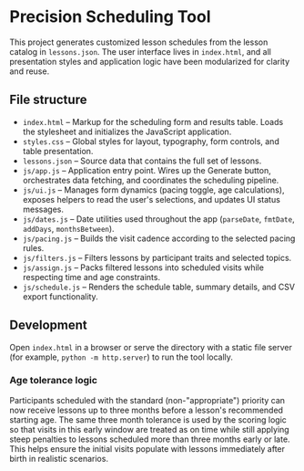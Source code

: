 # Precision Scheduling Tool

This project generates customized lesson schedules from the lesson catalog in `lessons.json`. The user interface lives in `index.html`, and all presentation styles and application logic have been modularized for clarity and reuse.

## File structure

- `index.html` – Markup for the scheduling form and results table. Loads the stylesheet and initializes the JavaScript application.
- `styles.css` – Global styles for layout, typography, form controls, and table presentation.
- `lessons.json` – Source data that contains the full set of lessons.
- `js/app.js` – Application entry point. Wires up the Generate button, orchestrates data fetching, and coordinates the scheduling pipeline.
- `js/ui.js` – Manages form dynamics (pacing toggle, age calculations), exposes helpers to read the user's selections, and updates UI status messages.
- `js/dates.js` – Date utilities used throughout the app (`parseDate`, `fmtDate`, `addDays`, `monthsBetween`).
- `js/pacing.js` – Builds the visit cadence according to the selected pacing rules.
- `js/filters.js` – Filters lessons by participant traits and selected topics.
- `js/assign.js` – Packs filtered lessons into scheduled visits while respecting time and age constraints.
- `js/schedule.js` – Renders the schedule table, summary details, and CSV export functionality.

## Development

Open `index.html` in a browser or serve the directory with a static file server (for example, `python -m http.server`) to run the tool locally.

### Age tolerance logic

Participants scheduled with the standard (non-"appropriate") priority can now receive lessons up to three months before a lesson's recommended starting age. The same three month tolerance is used by the scoring logic so that visits in this early window are treated as on time while still applying steep penalties to lessons scheduled more than three months early or late. This helps ensure the initial visits populate with lessons immediately after birth in realistic scenarios.
